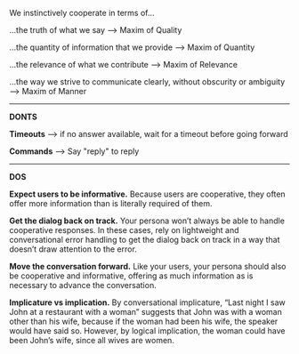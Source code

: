 We instinctively cooperate in terms of...

...the truth of what we say --> Maxim of Quality

...the quantity of information that we provide --> Maxim of Quantity

...the relevance of what we contribute --> Maxim of Relevance

...the way we strive to communicate clearly, without obscurity or ambiguity --> Maxim of Manner


---
**DONTS**

**Timeouts** --> if no answer available, wait for a timeout before going forward

**Commands** --> Say "reply" to reply

---
**DOS**

**Expect users to be informative.**
Because users are cooperative, they often offer more information than is literally required of them.

**Get the dialog back on track.**
Your persona won’t always be able to handle cooperative responses. In these cases, rely on lightweight and conversational error handling to get the dialog back on track in a way that doesn’t draw attention to the error.

**Move the conversation forward.**
Like your users, your persona should also be cooperative and informative, offering as much information as is necessary to advance the conversation.

**Implicature vs implication.** 
By conversational implicature, “Last night I saw John at a restaurant with a woman” suggests that John was with a woman other than his wife, because if the woman had been his wife, the speaker would have said so. However, by logical implication, the woman could have been John’s wife, since all wives are women.
